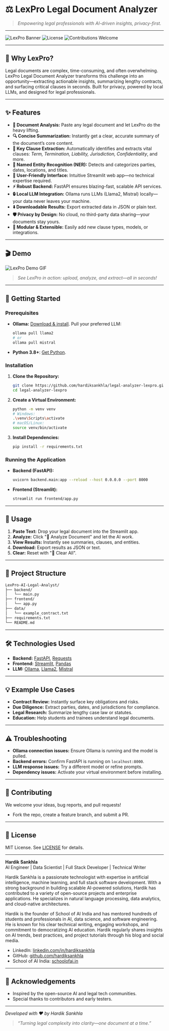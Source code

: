 # ⚖️ LexPro Legal Document Analyzer

> *Empowering legal professionals with AI-driven insights, privacy-first.*

---

![LexPro Banner](https://img.shields.io/badge/AI-Powered-blueviolet?style=for-the-badge) ![License](https://img.shields.io/github/license/hardiksankhla/legal-analyzer-lexpro?style=for-the-badge) ![Contributions Welcome](https://img.shields.io/badge/contributions-welcome-brightgreen?style=for-the-badge)

---

## 🚦 Why LexPro?

Legal documents are complex, time-consuming, and often overwhelming. LexPro Legal Document Analyzer transforms this challenge into an opportunity—extracting actionable insights, summarizing lengthy contracts, and surfacing critical clauses in seconds. Built for privacy, powered by local LLMs, and designed for legal professionals.

---

## ✨ Features

- **📝 Document Analysis:** Paste any legal document and let LexPro do the heavy lifting.
- **🔍 Concise Summarization:** Instantly get a clear, accurate summary of the document’s core content.
- **📑 Key Clause Extraction:** Automatically identifies and extracts vital clauses: *Term, Termination, Liability, Jurisdiction, Confidentiality*, and more.
- **🧠 Named Entity Recognition (NER):** Detects and categorizes parties, dates, locations, and titles.
- **🎨 User-Friendly Interface:** Intuitive Streamlit web app—no technical expertise required.
- **⚡ Robust Backend:** FastAPI ensures blazing-fast, scalable API services.
- **🔒 Local LLM Integration:** Ollama runs LLMs (Llama2, Mistral) locally—your data never leaves your machine.
- **⬇️ Downloadable Results:** Export extracted data in JSON or plain text.
- **🛡️ Privacy by Design:** No cloud, no third-party data sharing—your documents stay yours.
- **🧩 Modular & Extensible:** Easily add new clause types, models, or integrations.

---

## 🎬 Demo

![LexPro Demo GIF](https://raw.githubusercontent.com/hardiksankhla/legal-analyzer-lexpro/main/assets/demo.gif)

> *See LexPro in action: upload, analyze, and extract—all in seconds!*

---

## 🚀 Getting Started

### Prerequisites

- **Ollama:** [Download & install](https://ollama.ai/). Pull your preferred LLM:
  ```bash
  ollama pull llama2
  # or
  ollama pull mistral
  ```
- **Python 3.8+**: [Get Python](https://www.python.org/downloads/).

### Installation

1. **Clone the Repository:**
    ```bash
    git clone https://github.com/hardiksankhla/legal-analyzer-lexpro.git
    cd legal-analyzer-lexpro
    ```
2. **Create a Virtual Environment:**
    ```bash
    python -m venv venv
    # Windows:
    .\venv\Scripts\activate
    # macOS/Linux:
    source venv/bin/activate
    ```
3. **Install Dependencies:**
    ```bash
    pip install -r requirements.txt
    ```

### Running the Application

- **Backend (FastAPI):**
    ```bash
    uvicorn backend.main:app --reload --host 0.0.0.0 --port 8000
    ```
- **Frontend (Streamlit):**
    ```bash
    streamlit run frontend/app.py
    ```

---

## 📝 Usage

1. **Paste Text:** Drop your legal document into the Streamlit app.
2. **Analyze:** Click "🚀 Analyze Document" and let the AI work.
3. **View Results:** Instantly see summaries, clauses, and entities.
4. **Download:** Export results as JSON or text.
5. **Clear:** Reset with "🧹 Clear All".

---

## 📁 Project Structure

```bash
LexPro-AI-Legal-Analyst/
├── backend/
│   └── main.py
├── frontend/
│   └── app.py
├── data/
│   └── example_contract.txt
├── requirements.txt
└── README.md
```

---

## 🛠️ Technologies Used

- **Backend:** [FastAPI](https://fastapi.tiangolo.com/), [Requests](https://requests.readthedocs.io/en/latest/)
- **Frontend:** [Streamlit](https://streamlit.io/), [Pandas](https://pandas.pydata.org/)
- **LLM:** [Ollama](https://ollama.ai/), [Llama2](https://ollama.ai/library/llama2), [Mistral](https://ollama.ai/library/mistral)

---

## 💡 Example Use Cases

- **Contract Review:** Instantly surface key obligations and risks.
- **Due Diligence:** Extract parties, dates, and jurisdictions for compliance.
- **Legal Research:** Summarize lengthy case law or statutes.
- **Education:** Help students and trainees understand legal documents.

---

## ⚠️ Troubleshooting

- **Ollama connection issues:** Ensure Ollama is running and the model is pulled.
- **Backend errors:** Confirm FastAPI is running on `localhost:8000`.
- **LLM response issues:** Try a different model or refine prompts.
- **Dependency issues:** Activate your virtual environment before installing.

---

## 🤝 Contributing

We welcome your ideas, bug reports, and pull requests!  
- Fork the repo, create a feature branch, and submit a PR.


---

## 📄 License

MIT License. See [LICENSE](LICENSE) for details.

---

**Hardik Sankhla**  
AI Engineer | Data Scientist | Full Stack Developer | Technical Writer

Hardik Sankhla is a passionate technologist with expertise in artificial intelligence, machine learning, and full stack software development. With a strong background in building scalable AI-powered solutions, Hardik has contributed to a variety of open-source projects and enterprise applications. He specializes in natural language processing, data analytics, and cloud-native architectures.

Hardik is the founder of School of AI India and has mentored hundreds of students and professionals in AI, data science, and software engineering. He is known for his clear technical writing, engaging workshops, and commitment to democratizing AI education. Hardik regularly shares insights on AI trends, best practices, and project tutorials through his blog and social media.
 
- LinkedIn: [linkedin.com/in/hardiksankhla](https://www.linkedin.com/in/hardik-sankhla)  
- GitHub: [github.com/hardiksankhla](https://github.com/hardik-sankhla)  
- School of AI India: [schoolofai.in](https://schoolofai.in)

---

## 🌟 Acknowledgements

- Inspired by the open-source AI and legal tech communities.
- Special thanks to contributors and early testers.

---

*Developed with ❤️ by Hardik Sankhla*

> *“Turning legal complexity into clarity—one document at a time.”*
